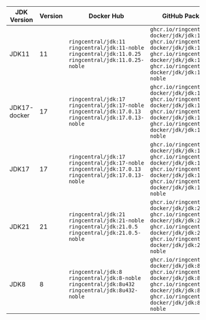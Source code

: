 | JDK Version | Version | Docker Hub | GitHub Package |
|-------------|---------|------------|----------------|
| JDK11 | 11 | `ringcentral/jdk:11` `ringcentral/jdk:11-noble` `ringcentral/jdk:11.0.25` `ringcentral/jdk:11.0.25-noble` | `ghcr.io/ringcentral-docker/jdk/jdk:11` `ghcr.io/ringcentral-docker/jdk/jdk:11-noble` `ghcr.io/ringcentral-docker/jdk/jdk:11.0.25` `ghcr.io/ringcentral-docker/jdk/jdk:11.0.25-noble` |
| JDK17-docker | 17 | `ringcentral/jdk:17` `ringcentral/jdk:17-noble` `ringcentral/jdk:17.0.13` `ringcentral/jdk:17.0.13-noble` | `ghcr.io/ringcentral-docker/jdk/jdk:17` `ghcr.io/ringcentral-docker/jdk/jdk:17-noble` `ghcr.io/ringcentral-docker/jdk/jdk:17.0.13` `ghcr.io/ringcentral-docker/jdk/jdk:17.0.13-noble` |
| JDK17 | 17 | `ringcentral/jdk:17` `ringcentral/jdk:17-noble` `ringcentral/jdk:17.0.13` `ringcentral/jdk:17.0.13-noble` | `ghcr.io/ringcentral-docker/jdk/jdk:17` `ghcr.io/ringcentral-docker/jdk/jdk:17-noble` `ghcr.io/ringcentral-docker/jdk/jdk:17.0.13` `ghcr.io/ringcentral-docker/jdk/jdk:17.0.13-noble` |
| JDK21 | 21 | `ringcentral/jdk:21` `ringcentral/jdk:21-noble` `ringcentral/jdk:21.0.5` `ringcentral/jdk:21.0.5-noble` | `ghcr.io/ringcentral-docker/jdk/jdk:21` `ghcr.io/ringcentral-docker/jdk/jdk:21-noble` `ghcr.io/ringcentral-docker/jdk/jdk:21.0.5` `ghcr.io/ringcentral-docker/jdk/jdk:21.0.5-noble` |
| JDK8 | 8 | `ringcentral/jdk:8` `ringcentral/jdk:8-noble` `ringcentral/jdk:8u432` `ringcentral/jdk:8u432-noble` | `ghcr.io/ringcentral-docker/jdk/jdk:8` `ghcr.io/ringcentral-docker/jdk/jdk:8-noble` `ghcr.io/ringcentral-docker/jdk/jdk:8u432` `ghcr.io/ringcentral-docker/jdk/jdk:8u432-noble` |
